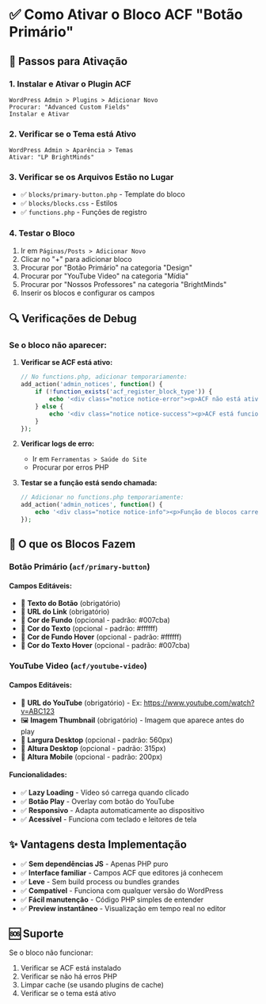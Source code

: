 # ✅ Como Ativar o Bloco ACF "Botão Primário"

## 🚀 Passos para Ativação

### 1. **Instalar e Ativar o Plugin ACF**
```
WordPress Admin > Plugins > Adicionar Novo
Procurar: "Advanced Custom Fields"
Instalar e Ativar
```

### 2. **Verificar se o Tema está Ativo**
```
WordPress Admin > Aparência > Temas
Ativar: "LP BrightMinds"
```

### 3. **Verificar se os Arquivos Estão no Lugar**
- ✅ `blocks/primary-button.php` - Template do bloco
- ✅ `blocks/blocks.css` - Estilos
- ✅ `functions.php` - Funções de registro

### 4. **Testar o Bloco**
1. Ir em `Páginas/Posts > Adicionar Novo`
2. Clicar no "+" para adicionar bloco
3. Procurar por "Botão Primário" na categoria "Design"
4. Procurar por "YouTube Video" na categoria "Mídia"
5. Procurar por "Nossos Professores" na categoria "BrightMinds"
6. Inserir os blocos e configurar os campos

## 🔍 Verificações de Debug

### Se o bloco não aparecer:

1. **Verificar se ACF está ativo:**
   ```php
   // No functions.php, adicionar temporariamente:
   add_action('admin_notices', function() {
       if (!function_exists('acf_register_block_type')) {
           echo '<div class="notice notice-error"><p>ACF não está ativo!</p></div>';
       } else {
           echo '<div class="notice notice-success"><p>ACF está funcionando!</p></div>';
       }
   });
   ```

2. **Verificar logs de erro:**
   - Ir em `Ferramentas > Saúde do Site`
   - Procurar por erros PHP

3. **Testar se a função está sendo chamada:**
   ```php
   // Adicionar no functions.php temporariamente:
   add_action('admin_notices', function() {
       echo '<div class="notice notice-info"><p>Função de blocos carregada!</p></div>';
   });
   ```

## 🎯 O que os Blocos Fazem

### Botão Primário (`acf/primary-button`)
#### Campos Editáveis:
- 📝 **Texto do Botão** (obrigatório)
- 🔗 **URL do Link** (obrigatório)
- 🎨 **Cor de Fundo** (opcional - padrão: #007cba)
- 🎨 **Cor do Texto** (opcional - padrão: #ffffff)
- 🎨 **Cor de Fundo Hover** (opcional - padrão: #ffffff)
- 🎨 **Cor do Texto Hover** (opcional - padrão: #007cba)

### YouTube Video (`acf/youtube-video`)
#### Campos Editáveis:
- 🎥 **URL do YouTube** (obrigatório) - Ex: https://www.youtube.com/watch?v=ABC123
- 🖼️ **Imagem Thumbnail** (obrigatório) - Imagem que aparece antes do play
- 📐 **Largura Desktop** (opcional - padrão: 560px)
- 📐 **Altura Desktop** (opcional - padrão: 315px)  
- 📱 **Altura Mobile** (opcional - padrão: 200px)

#### Funcionalidades:
- ✅ **Lazy Loading** - Vídeo só carrega quando clicado
- ✅ **Botão Play** - Overlay com botão do YouTube
- ✅ **Responsivo** - Adapta automaticamente ao dispositivo
- ✅ **Acessível** - Funciona com teclado e leitores de tela

## ✨ Vantagens desta Implementação

- ✅ **Sem dependências JS** - Apenas PHP puro
- ✅ **Interface familiar** - Campos ACF que editores já conhecem
- ✅ **Leve** - Sem build process ou bundles grandes
- ✅ **Compatível** - Funciona com qualquer versão do WordPress
- ✅ **Fácil manutenção** - Código PHP simples de entender
- ✅ **Preview instantâneo** - Visualização em tempo real no editor

## 🆘 Suporte

Se o bloco não funcionar:
1. Verificar se ACF está instalado
2. Verificar se não há erros PHP
3. Limpar cache (se usando plugins de cache)
4. Verificar se o tema está ativo
